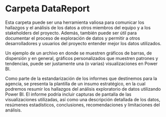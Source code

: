 # Carpeta DataReport

Esta carpeta puede ser una herramienta valiosa para comunicar los hallazgos y el análisis de los datos a otros miembros del equipo y a los stakeholders del proyecto. Además, también puede ser útil para documentar el proceso de exploración de datos y permitir a otros desarrolladores y usuarios del proyecto entender mejor los datos utilizados.

Un ejemplo de un archivo en donde se muestren gráficos de barras, de dispersión y en general, gráficos personalizados que muestren patrones y tendencias, puede ser justamente una (o varias) visualizaciones en Power BI.

Como parte de la estandarización de los informes que destinemos para la agencia, se presenta la plantilla de un insumo estratégico, en la cual podremos resumir los hallazgos del análisis exploratorio de datos utilizando Power BI. El informe podría incluir capturas de pantalla de las visualizaciones utilizadas, así como una descripción detallada de los datos, resúmenes estadísticos, conclusiones, recomendaciones y limitaciones del análisis.